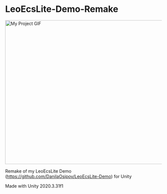# LeoEcsLite-Demo-Remake

<img src="./demo.gif" alt="My Project GIF" width="834" height="464">

 Remake of my LeoEcsLite Demo (https://github.com/DanilaOsipov/LeoEcsLite-Demo) for Unity

Made with Unity 2020.3.31f1
